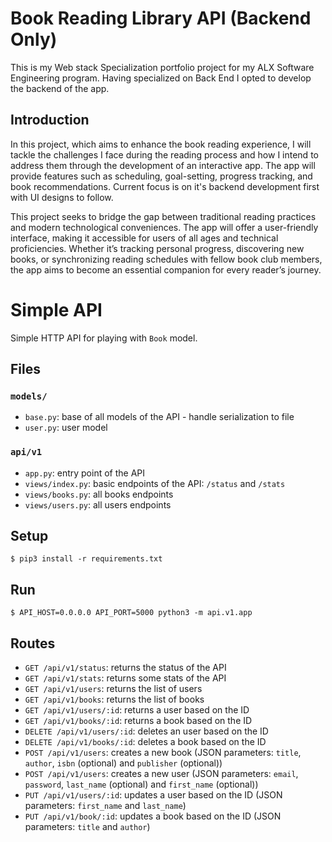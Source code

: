 # Book Reading Library API (Backend Only)
This is my Web stack Specialization portfolio project for my ALX Software Engineering program. Having specialized on Back End I opted to develop the backend of the app.

## Introduction
In this project, which aims to enhance the book reading experience, I will tackle the challenges I face during the reading process and how I intend to address them through the development of an interactive app. The app will provide features such as scheduling, goal-setting, progress tracking, and book recommendations. Current focus is on it's backend development first with UI designs to follow.

This project seeks to bridge the gap between traditional reading practices and modern technological conveniences. The app will offer a user-friendly interface, making it accessible for users of all ages and technical proficiencies. Whether it’s tracking personal progress, discovering new books, or synchronizing reading schedules with fellow book club members, the app aims to become an essential companion for every reader’s journey.

# Simple API

Simple HTTP API for playing with `Book` model.


## Files

### `models/`

- `base.py`: base of all models of the API - handle serialization to file
- `user.py`: user model

### `api/v1`

- `app.py`: entry point of the API
- `views/index.py`: basic endpoints of the API: `/status` and `/stats`
- `views/books.py`: all books endpoints
- `views/users.py`: all users endpoints


## Setup

```
$ pip3 install -r requirements.txt
```


## Run

```
$ API_HOST=0.0.0.0 API_PORT=5000 python3 -m api.v1.app
```


## Routes

- `GET /api/v1/status`: returns the status of the API
- `GET /api/v1/stats`: returns some stats of the API
- `GET /api/v1/users`: returns the list of users
- `GET /api/v1/books`: returns the list of books
- `GET /api/v1/users/:id`: returns a user based on the ID
- `GET /api/v1/books/:id`: returns a book based on the ID
- `DELETE /api/v1/users/:id`: deletes an user based on the ID
- `DELETE /api/v1/books/:id`: deletes a book based on the ID
- `POST /api/v1/users`: creates a new book (JSON parameters: `title`, `author`, `isbn` (optional) and `publisher` (optional))
- `POST /api/v1/users`: creates a new user (JSON parameters: `email`, `password`, `last_name` (optional) and `first_name` (optional))
- `PUT /api/v1/users/:id`: updates a user based on the ID (JSON parameters: `first_name` and `last_name`)
- `PUT /api/v1/book/:id`: updates a book based on the ID (JSON parameters: `title` and `author`)